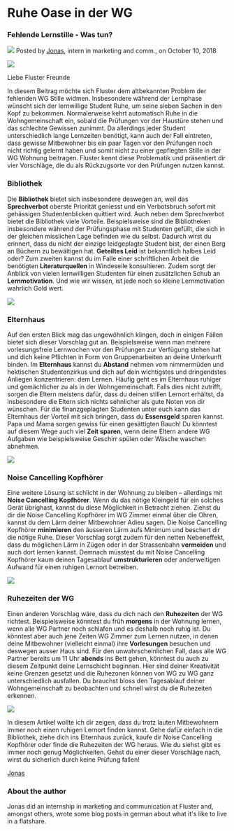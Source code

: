 # Ruhe Oase in der WG
### Fehlende Lernstille - Was tun?
![](/assets/blog/img/editor/jonas.png?raw=true) Posted by [Jonas](mailto:info@fluster.io), intern in marketing and comm., on October 10, 2018

![](/assets/blog/img/post/wg-ruhezeit/wg-ruhezeit.jpg?raw=true)

Liebe Fluster Freunde

In diesem Beitrag möchte sich Fluster dem altbekannten Problem der fehlenden WG Stille widmen. Insbesondere während der Lernphase wünscht sich der lernwillige Student Ruhe, um seine sieben Sachen in den Kopf zu bekommen. Normalerweise kehrt automatisch Ruhe in die Wohngemeinschaft ein, sobald die Prüfungen vor der Haustüre stehen und das schlechte Gewissen zunimmt. Da allerdings jeder Student unterschiedlich lange Lernzeiten benötigt, kann auch der Fall eintreten, dass gewisse Mitbewohner bis ein paar Tagen vor den Prüfungen noch nicht richtig gelernt haben und somit nicht zu einer gepflegten Stille in der WG Wohnung beitragen. Fluster kennt diese Problematik und präsentiert dir vier Vorschläge, die du als Rückzugsorte vor den Prüfungen nutzen kannst.

### Bibliothek

Die **Bibliothek** bietet sich insbesondere deswegen an, weil das **Sprechverbot** oberste Priorität geniesst und ein Verbotsbruch sofort mit gehässigen Studentenblicken quittiert wird. Auch neben dem Sprechverbot bietet die Bibliothek viele Vorteile. Beispielsweise sind die Bibliotheken insbesondere während der Prüfungsphase mit Studenten gefüllt, die sich in der gleichen misslichen Lage befinden wie du selbst. Dadurch wirst du erinnert, dass du nicht der einzige leidgeplagte Student bist, der einen Berg an Büchern zu bewältigen hat. **Geteiltes Leid** ist bekanntlich halbes Leid oder? Zum zweiten kannst du im Falle einer schriftlichen Arbeit die benötigten **Literaturquellen** in Windeseile konsultieren. Zudem sorgt der Anblick von vielen lernwilligen Studenten für einen zusätzlichen Schub an **Lernmotivation**. Und wie wir wissen, ist jede noch so kleine Lernmotivation wahrlich Gold wert.

![](/assets/blog/img/post/wg-ruhezeit/wg-ruhezeit-library.jpg?raw=true)

### Elternhaus

Auf den ersten Blick mag das ungewöhnlich klingen, doch in einigen Fällen bietet sich dieser Vorschlag gut an. Beispielsweise wenn man mehrere vorlesungsfreie Lernwochen vor den Prüfungen zur Verfügung stehen hat und dich keine Pflichten in Form von Gruppenarbeiten an deine Unterkunft binden. Im **Elternhaus** kannst du **Abstand** nehmen vom nimmermüden und hektischen Studentenzirkus und dich auf dein wichtigstes und dringendstes Anliegen konzentrieren: dem Lernen. Häufig geht es im Elternhaus ruhiger und gemächlicher zu als in der Wohngemeinschaft. Falls dies nicht zutrifft, sorgen die Eltern meistens dafür, dass du deinen stillen Lernort erhältst, da insbesondere die Eltern sich nichts sehnlicher als gute Noten von dir wünschen. Für die finanzgeplagten Studenten unter euch kann das Elternhaus der Vorteil mit sich bringen, dass du **Essensgeld** sparen kannst. Papa und Mama sorgen gewiss für einen gesättigten Bauch! Du könntest auf diesem Wege auch viel **Zeit sparen**, wenn deine Eltern andere WG Aufgaben wie beispielsweise Geschirr spülen oder Wäsche waschen abnehmen.

![](/assets/blog/img/post/wg-ruhezeit/wg-ruhezeit-tea.jpg?raw=true)

### Noise Cancelling Kopfhörer

Eine weitere Lösung ist schlicht in der Wohnung zu bleiben – allerdings mit **Noise Cancelling Kopfhörer**. Wenn du das nötige Kleingeld für ein solches Gerät übrighast, kannst du diese Möglichkeit in Betracht ziehen. Ziehst du dir die Noise Cancelling Kopfhörer im WG Zimmer einmal über die Ohren, kannst du dem Lärm deiner Mitbewohner Adieu sagen. Die Noise Cancelling Kopfhörer **minimieren** den äusseren Lärm aufs Minimum und beschert dir die nötige Ruhe. Dieser Vorschlag sorgt zudem für den netten Nebeneffekt, dass du möglichen Lärm in Zügen oder in der Strassenbahn **vermeiden** und auch dort lernen kannst. Demnach müsstest du mit Noise Cancelling Kopfhörer kaum deinen Tagesablauf **umstrukturieren** oder anderweitigen Aufwand für einen ruhigen Lernort betreiben.

![](/assets/blog/img/post/wg-ruhezeit/wg-ruhezeit-headphones.jpg?raw=true)

### Ruhezeiten der WG

Einen anderen Vorschlag wäre, dass du dich nach den **Ruhezeiten** der WG richtest. Beispielsweise könntest du früh **morgens** in der Wohnung lernen, wenn alle WG Partner noch schlafen und es deshalb noch ruhig ist. Du könntest aber auch jene Zeiten WG Zimmer zum Lernen nutzen, in denen deine Mitbewohner (vielleicht einmal) ihre **Vorlesungen** besuchen und deswegen ausser Haus sind. Für den unwahrscheinlichen Fall, dass alle WG Partner bereits um 11 Uhr **abends** ins Bett gehen, könntest du auch zu diesem Zeitpunkt deine Lernschicht beginnen. Hier sind deiner Kreativität keine Grenzen gesetzt und die Ruhezonen können von WG zu WG ganz unterschiedlich ausfallen. Du brauchst bloss den Tagesablauf deiner Wohngemeinschaft zu beobachten und schnell wirst du die Ruhezeiten erkennen.

![](/assets/blog/img/post/wg-ruhezeit/wg-ruhezeit-sunrise.jpg?raw=true)

In diesem Artikel wollte ich dir zeigen, dass du trotz lauten Mitbewohnern immer noch einen ruhigen Lernort finden kannst. Gehe dafür einfach in die Bibliothek, ziehe dich ins Elternhaus zurück, kaufe dir Noise Cancelling Kopfhörer oder finde die Ruhezeiten der WG heraus. Wie du siehst gibt es immer noch genug Möglichkeiten. Gehst du einer dieser Vorschläge nach, wirst du sicherlich durch keine Prüfung fallen!

[Jonas](mailto:info@fluster.io)

### About the author

Jonas did an internship in marketing and communication at Fluster and, amongst others, wrote some blog posts in german about what it's like to live in a flatshare.

